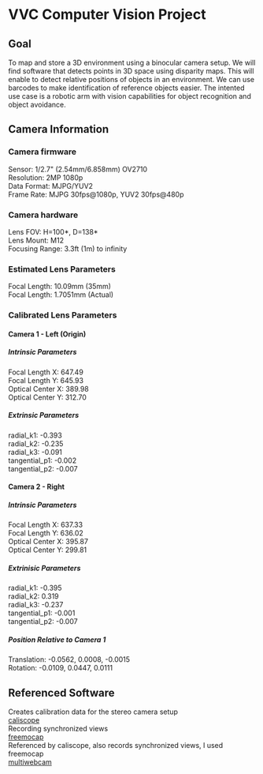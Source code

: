 # VVC Computer Vision Project

## Goal

To map and store a 3D environment using a binocular camera setup. We will find software that detects points in 3D space using disparity maps. This will enable to detect relative positions of objects in an environment. We can use barcodes to make identification of reference objects easier. The intented use case is a robotic arm with vision capabilities for object recognition and object avoidance.

## Camera Information

### Camera firmware

Sensor: 1/2.7" (2.54mm/6.858mm) OV2710<br />
Resolution: 2MP 1080p<br />
Data Format: MJPG/YUV2<br />
Frame Rate: MJPG 30fps@1080p, YUV2 30fps@480p

### Camera hardware

Lens FOV: H=100*, D=138*<br />
Lens Mount: M12<br />
Focusing Range: 3.3ft (1m) to infinity

### Estimated Lens Parameters

Focal Length: 10.09mm (35mm)<br />
Focal Length: 1.7051mm (Actual)

### Calibrated Lens Parameters

#### Camera 1 - Left (Origin)

##### Intrinsic Parameters<br />
Focal Length X: 647.49<br />
Focal Length Y: 645.93<br />
Optical Center X: 389.98<br />
Optical Center Y: 312.70<br />
##### Extrinsic Parameters<br />
radial_k1: -0.393<br />
radial_k2: -0.235<br />
radial_k3: -0.091<br />
tangential_p1: -0.002<br />
tangential_p2: -0.007<br />

#### Camera 2 - Right

##### Intrinsic Parameters<br />
Focal Length X: 637.33<br />
Focal Length Y: 636.02<br />
Optical Center X: 395.87<br />
Optical Center Y: 299.81<br />
##### Extrinisic Parameters<br />
radial_k1: -0.395<br />
radial_k2: 0.319<br />
radial_k3: -0.237<br />
tangential_p1: -0.001<br />
tangential_p2: -0.007<br />
##### Position Relative to Camera 1<br />
Translation: -0.0562, 0.0008, -0.0015<br />
Rotation: -0.0109, 0.0447, 0.0111

## Referenced Software

Creates calibration data for the stereo camera setup<br />
[caliscope](https://github.com/mprib/caliscope)<br />
Recording synchronized views<br />
[freemocap](https://github.com/freemocap/freemocap)<br />
Referenced by caliscope, also records synchronized views, I used freemocap<br />
[multiwebcam](https://github.com/mprib/multiwebcam)
